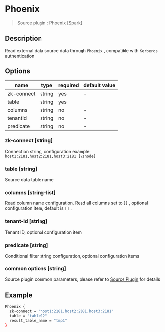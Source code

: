 # Phoenix

> Source plugin : Phoenix [Spark]

## Description

Read external data source data through `Phoenix` , compatible with `Kerberos`  authentication

## Options

| name       | type   | required | default value |
| ---------- | ------ | -------- | ------------- |
| zk-connect | string | yes      | -             |
| table      | string | yes      |               |
| columns    | string | no       | -             |
| tenantId   | string | no       | -             |
| predicate  | string | no       | -             |

### zk-connect [string]

Connection string, configuration example: `host1:2181,host2:2181,host3:2181 [/znode]`

### table [string]

Source data table name

### columns [string-list]

Read column name configuration. Read all columns set to `[]` , optional configuration item, default is `[]` .

### tenant-id [string]

Tenant ID, optional configuration item

### predicate [string]

Conditional filter string configuration, optional configuration items

### common options [string]

Source plugin common parameters, please refer to [Source Plugin](./source-plugin.md) for details

## Example

```bash
Phoenix {
  zk-connect = "host1:2181,host2:2181,host3:2181"
  table = "table22"
  result_table_name = "tmp1"
}
```
